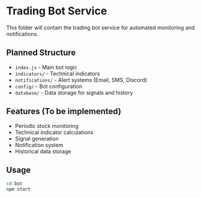 # Trading Bot Service

This folder will contain the trading bot service for automated monitoring and notifications.

## Planned Structure
- `index.js` - Main bot logic
- `indicators/` - Technical indicators
- `notifications/` - Alert systems (Email, SMS, Discord)
- `config/` - Bot configuration
- `database/` - Data storage for signals and history

## Features (To be implemented)
- Periodic stock monitoring
- Technical indicator calculations
- Signal generation
- Notification system
- Historical data storage

## Usage
```bash
cd bot
npm start
```
